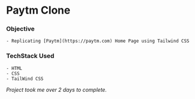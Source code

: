 # Paytm Clone

### Objective
    - Replicating [Paytm](https://paytm.com) Home Page using Tailwind CSS

### TechStack Used
    - HTML
    - CSS
    - TailWind CSS

*Project took me over 2 days to complete.*